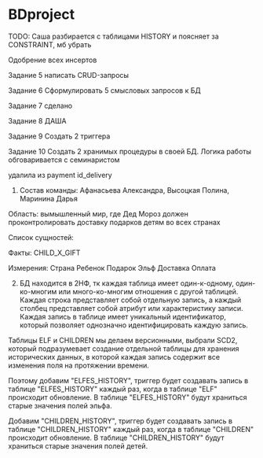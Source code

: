 # BDproject

TODO: 
Саша разбирается с таблицами HISTORY и поясняет за CONSTRAINT, мб убрать

Одобрение всех инсертов

Задание 5 написать CRUD-запросы

Задание 6 Сформулировать 5 смысловых запросов к БД

Задание 7 сделано

Задание 8 ДАША

Задание 9 Создать 2 триггера

Задание 10 Создать 2 хранимых процедуры в своей БД. Логика работы обговаривается с семинаристом

удалила из payment id_delivery


1. Состав команды: Афанасьева Александра, Высоцкая Полина, Маринина Дарья

Область: вымышленный мир, где Дед Мороз должен проконтролировать доставку подарков детям во всех странах

Список сущностей: 

Факты:
CHILD_X_GIFT

Измерения:
Страна 
Ребенок 
Подарок 
Эльф 
Доставка 
Оплата

2. БД находится в 2НФ, тк каждая таблица имеет один-к-одному, один-ко-многим или много-ко-многим отношения с другой таблицей. Каждая строка представляет собой отдельную запись, а каждый столбец представляет собой атрибут или характеристику записи. Каждая запись в таблице имеет уникальный идентификатор, который позволяет однозначно идентифицировать каждую запись.

Таблицы ELF и CHILDREN мы делаем версионными, выбрали SCD2, который подразумевает создание отдельной таблицы для хранения исторических данных, в которой каждая запись содержит все изменения поля на протяжении времени.

Поэтому добавим "ELFES_HISTORY", триггер будет создавать запись в таблице "ELFES_HISTORY" каждый раз, когда в таблице "ELF" происходит обновление. В таблице "ELFES_HISTORY" будут храниться старые значения полей эльфа.

Добавим "CHILDREN_HISTORY", триггер будет создавать запись в таблице "CHILDREN_HISTORY" каждый раз, когда в таблице "CHILDREN" происходит обновление. В таблице "CHILDREN_HISTORY" будут храниться старые значения полей детей.

